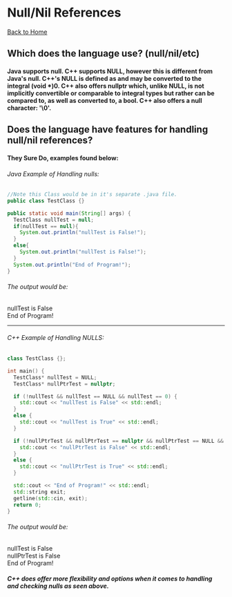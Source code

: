 # Null/Nil References
[Back to Home](README.md)
## Which does the language use? (null/nil/etc)
#### Java supports null. C++ supports NULL, however this is different from Java's null. C++'s NULL is defined as and may be converted to the integral (void *)0. C++ also offers nullptr which, unlike NULL, is not implicitly convertible or comparable to integral types but rather can be compared to, as well as converted to, a bool. C++ also offers a null character: '\0'.


## Does the language have features for handling null/nil references?
#### They Sure Do, examples found below:

###### Java Example of Handling nulls:
```Java
//Note this Class would be in it's separate .java file.
public class TestClass {}

public static void main(String[] args) {
  TestClass nullTest = null;
  if(nullTest == null){
    System.out.println("nullTest is False!");
  }
  else{
    System.out.println("nullTest is False!");
  }
  System.out.println("End of Program!");
}
```
###### The output would be:
nullTest is False  
End of Program!

---

###### C++ Example of Handling NULLS:

```C++
class TestClass {};

int main() {
  TestClass* nullTest = NULL;
  TestClass* nullPtrTest = nullptr;

  if (!nullTest && nullTest == NULL && nullTest == 0) {
    std::cout << "nullTest is False" << std::endl;
  }
  else {
    std::cout << "nullTest is True" << std::endl;
  }

  if (!nullPtrTest && nullPtrTest == nullptr && nullPtrTest == NULL && nullPtrTest == 0) {
    std::cout << "nullPtrTest is False" << std::endl;
  }
  else {
    std::cout << "nullPtrTest is True" << std::endl;
  }

  std::cout << "End of Program!" << std::endl;
  std::string exit;
  getline(std::cin, exit);
  return 0;
}
```
###### The output would be:
nullTest is False  
nullPtrTest is False  
End of Program!

##### C++ does offer more flexibility and options when it comes to handling and checking nulls as seen above.
